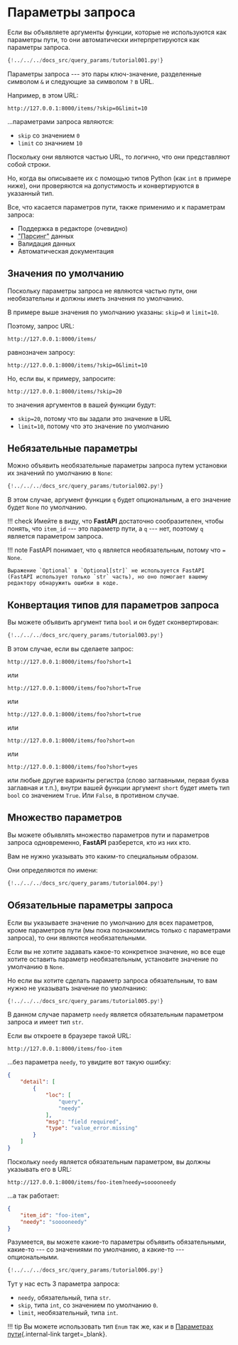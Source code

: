 # Параметры запроса

Если вы объявляете аргументы функции, которые не используются как параметры пути, то они автоматически интерпретируются как параметры запроса.

```Python hl_lines="9"
{!../../../docs_src/query_params/tutorial001.py!}
```

Параметры запроса --- это пары ключ-значение, разделенные символом `&` и следующие за символом `?` в URL.

Например, в этом URL:

```
http://127.0.0.1:8000/items/?skip=0&limit=10
```

...параметрами запроса являются:

* `skip` со значением `0`
* `limit` со значнием `10`

Поскольку они являются частью URL, то логично, что они представляют собой строки.

Но, когда вы описываете их с помощью типов Python (как `int` в примере ниже), они проверяются на допустимость и конвертируются в указанный тип.

Все, что касается параметров пути, также применимо и к параметрам запроса:

* Поддержка в редакторе (очевидно)
* <abbr title="конвертация из строки HTTP-запроса в данные Python">"Парсинг"</abbr> данных
* Валидация данных
* Автоматическая документация

## Значения по умолчанию

Поскольку параметры запроса не являются частью пути, они необязательны и должны иметь значения по умолчанию.

В примере выше значения по умолчанию указаны: `skip=0` и `limit=10`.

Поэтому, запрос URL:

```
http://127.0.0.1:8000/items/
```

равнозначен запросу:

```
http://127.0.0.1:8000/items/?skip=0&limit=10
```

Но, если вы, к примеру, запросите:

```
http://127.0.0.1:8000/items/?skip=20
```

то значения аргументов в вашей функции будут:

* `skip=20`, потому что вы задали это значение в URL
* `limit=10`, потому что это значение по умолчанию

## Небязательные параметры

Можно объявить необязательные параметры запроса путем установки их значений по умолчанию в `None`:

```Python hl_lines="9"
{!../../../docs_src/query_params/tutorial002.py!}
```

В этом случае, аргумент функции `q` будет опциональным, а его значение будет `None` по умолчанию.

!!! check
    Имейте в виду, что **FastAPI** достаточно сообразителен, чтобы понять, что `item_id` --- это параметр пути, а `q` --- нет, поэтому `q` является параметром запроса.

!!! note
    FastAPI понимает, что `q` является необязательным, потому что `= None`.

    Выражение `Optional` в `Optional[str]` не используется FastAPI (FastAPI использует только `str` часть), но оно помогает вашему редактору обнаружить ошибки в коде.

## Конвертация типов для параметров запроса

Вы можете объявить аргумент типа `bool` и он будет сконвертирован:

```Python hl_lines="9"
{!../../../docs_src/query_params/tutorial003.py!}
```

В этом случае, если вы сделаете запрос:

```
http://127.0.0.1:8000/items/foo?short=1
```

или

```
http://127.0.0.1:8000/items/foo?short=True
```

или

```
http://127.0.0.1:8000/items/foo?short=true
```

или

```
http://127.0.0.1:8000/items/foo?short=on
```

или

```
http://127.0.0.1:8000/items/foo?short=yes
```

или любые другие варианты регистра (слово заглавными, первая буква заглавная и т.п.), внутри вашей функции аргумент `short` будет иметь тип `bool` со значением `True`. Или `False`, в противном случае.


## Множество параметров

Вы можете объявлять множество параметров пути и параметров запроса одновременно, **FastAPI** разберется, кто из них кто.

Вам не нужно указывать это каким-то специальным образом.

Они определяются по имени:

```Python hl_lines="8  10"
{!../../../docs_src/query_params/tutorial004.py!}
```

## Обязательные параметры запроса

Если вы указываете значение по умолчанию для всех параметров, кроме параметров пути (мы пока познакомились только с параметрами запроса), то они являются необязательными.

Если вы не хотите задавать какое-то конкретное значение, но все еще хотите оставить параметр необязательным, установите значение по умолчанию в `None`.

Но если вы хотите сделать параметр запроса обязательным, то вам нужно не указывать значение по умолчанию:

```Python hl_lines="6-7"
{!../../../docs_src/query_params/tutorial005.py!}
```

В данном случае параметр `needy` является обязательным параметром запроса и имеет тип `str`.

Если вы откроете в браузере такой URL:

```
http://127.0.0.1:8000/items/foo-item
```

...без параметра `needy`, то увидите вот такую ошибку:

```JSON
{
    "detail": [
        {
            "loc": [
                "query",
                "needy"
            ],
            "msg": "field required",
            "type": "value_error.missing"
        }
    ]
}
```

Поскольку `needy` является обязательным параметром, вы должны указывать его в URL:

```
http://127.0.0.1:8000/items/foo-item?needy=sooooneedy
```

...а так работает:

```JSON
{
    "item_id": "foo-item",
    "needy": "sooooneedy"
}
```

Разумеется, вы можете какие-то параметры объявить обязательными, какие-то --- со значениями по умолчанию, а какие-то --- опциональными.

```Python hl_lines="10"
{!../../../docs_src/query_params/tutorial006.py!}
```

Тут у нас есть 3 параметра запроса:

* `needy`, обязательный, типа `str`.
* `skip`, типа `int`, со значением по умолчанию `0`.
* `limit`, необязательный, типа `int`.

!!! tip
    Вы можете использовать тип `Enum` так же, как и в [Параметрах пути](path-params.md#predefined-values){.internal-link target=_blank}.
